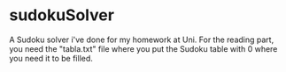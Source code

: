 # sudokuSolver
A Sudoku solver i've done for my homework at Uni. For the reading part, you need the "tabla.txt" file where you put the Sudoku table with 0 where you need it to be filled.

